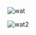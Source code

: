 ![wat](https://dl.dropboxusercontent.com/s/fa1mhfimw0jajk9/Screen%20Shot%202016-03-13%20at%204.36.44%20PM.png)

![wat2](https://dl.dropboxusercontent.com/s/9fii4x9vkv3vkdr/Screen%20Shot%202016-03-13%20at%204.53.55%20PM.png)



